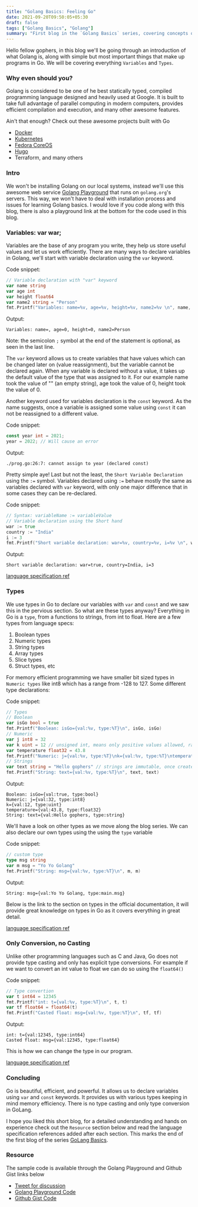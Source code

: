 ```yaml
---
title: "Golang Basics: Feeling Go"
date: 2021-09-20T09:50:05+05:30
draft: false
tags: ["Golang Basics", "Golang"]
summary: "First blog in the `Golang Basics` series, covering concepts of Variables, Values and Types in Golang"
---
```


Hello fellow gophers, in this blog we'll be going through an introduction of what Golang is, along with simple but most important things that make up programs in Go. We will be covering everything `Variables` and `Types`.

### Why even should you?
Golang is considered to be one of he best statically typed, compiled programming language designed and heavily used at Google. It is built to take full advantage of parallel computing in modern computers, provides efficient compilation and execution, and many other awesome features.

Ain't that enough? Check out these awesome projects built with Go
- [Docker](https://github.com/docker/engine)
- [Kubernetes](https://github.com/kubernetes/kubernetes)
- [Fedora CoreOS](https://github.com/orgs/coreos/repositories?language=go)
- [Hugo](https://github.com/gohugoio/hugo)
- Terraform, and many others


### Intro
We won't be installing Golang on our local systems, instead we'll use this awesome web service [Golang Playground](https://play.golang.org/) that runs on `golang.org`'s servers. This way, we won't have to deal with installation process and issues for learning Golang basics. I would love if you code along with this blog, there is also a playground link at the bottom for the code used in this blog.


### Variables: var war;
Variables are the base of any program you write, they help us store useful values and let us work efficiently. There are many ways to declare variables in Golang, we'll start with variable declaration using the `var` keyword.

Code snippet:
```go
// Variable declaration with "var" keyword
var name string
var age int
var height float64
var name2 string = "Person"
fmt.Printf("Variables: name=%v, age=%v, height=%v, name2=%v \n", name, age, height, name2) // don't worry we'll cover use of fmt later in the series
```
Output:
```
Variables: name=, age=0, height=0, name2=Person 
```

Note: the semicolon `;` symbol at the end of the statement is optional, as seen in the last line.

The `var` keyword allows us to create variables that have values which can be changed later on (value reassignment), but the variable cannot be declared again. When any variable is declared without a value, it takes up the default value of the type that was assigned to it. For our example name took the value of "" (an empty string), age took the value of 0, height took the value of 0.

Another keyword used for variables declaration is the `const` keyword. As the name suggests, once a variable is assigned some value using `const` it can not be reassigned to a different value.

Code snippet:
```go
const year int = 2021;
year = 2022; // Will cause an error
```
Output:
```
./prog.go:26:7: cannot assign to year (declared const)
```

Pretty simple aye! Last but not the least, the `Short Variable Declaration` using the `:=` symbol. Variables declared using `:=` behave mostly the same as variables declared with `var` keyword, with only one major difference that in some cases they can be re-declared.

Code snippet:
```go
// Syntax: variableName := variableValue
// Variable declaration using the Short hand
war := true
country := "India"
i := 3
fmt.Printf("Short variable declaration: war=%v, country=%v, i=%v \n", war, country, i)
```
Output:
```
Short variable declaration: war=true, country=India, i=3 
```

[language specification ref](https://golang.org/ref/spec#Variable_declarations)


### Types
We use types in Go to declare our variables with `var` and `const` and we saw this in the pervious section. So what are these types anyway? Everything in Go is a `type`, from a functions to strings, from int to float. Here are a few types from language specs:
1. Boolean types
2. Numeric types
3. String types
4. Array types
5. Slice types
6. Struct types, etc

For memory efficient programming we have smaller bit sized types in `Numeric types` like int8 which has a range from -128 to 127. Some different type declarations:

Code snippet:
```go
// Types
// Boolean
var isGo bool = true
fmt.Printf("Boolean: isGo={val:%v, type:%T}\n", isGo, isGo)
// Numeric
var j int8 = 32
var k uint = 12 // unsigned int, means only positive values allowed, range 0 to 255
var temperature float32 = 43.8
fmt.Printf("Numeric: j={val:%v, type:%T}\nk={val:%v, type:%T}\ntemperature={val:%v, type:%T}\n", j, j, k, k, temperature, temperature)
// Strings
var text string = "Hello gophers" // strings are immutable, once created cannot be changed
fmt.Printf("String: text={val:%v, type:%T}\n", text, text)
```
Output:
```
Boolean: isGo={val:true, type:bool}
Numeric: j={val:32, type:int8}
k={val:12, type:uint}
temperature={val:43.8, type:float32}
String: text={val:Hello gophers, type:string}
```

We'll have a look on other types as we move along the blog series. We can also declare our own types using the using the `type` variable

Code snippet:
```go
// custom type
type msg string
var m msg = "Yo Yo Golang"
fmt.Printf("String: msg={val:%v, type:%T}\n", m, m)
```
Output:
```
String: msg={val:Yo Yo Golang, type:main.msg}
```

Below is the link to the section on types in the official documentation, it will provide great knowledge on types in Go as it covers everything in great detail.

[language specification ref](https://golang.org/ref/spec#Types)


### Only Conversion, no Casting
Unlike other programming languages such as C and Java, Go does not provide type casting and only has explicit type conversions. For example if we want to convert an int value to float we can do so using the `float64()`

Code snippet:
```go
// Type convertion
var t int64 = 12345
fmt.Printf("int: t={val:%v, type:%T}\n", t, t)
var tf float64 = float64(t)
fmt.Printf("Casted float: msg={val:%v, type:%T}\n", tf, tf)
```
Output:
```
int: t={val:12345, type:int64}
Casted float: msg={val:12345, type:float64}
```

This is how we can change the type in our program.

[language specification ref](https://golang.org/ref/spec#Conversions)


### Concluding
Go is beautiful, efficient, and powerful. It allows us to declare variables using `var` and `const` keywords. It provides us with various types keeping in mind memory efficiency. There is no type casting and only type conversion in GoLang.

I hope you liked this short blog, for a detailed understanding and hands on experience check out the `Resource` section below and read the language specification references added after each section. This marks the end of the first blog of the series [GoLang Basics](/blogs/golangbasics/1/).

### Resource
The sample code is available through the Golang Playground and Github Gist links below
- [Tweet for discussion](https://twitter.com/SarthakPranesh/status/1440265795548762115)
- [Golang Playground Code](https://play.golang.org/p/ytproS5E8iW)
- [Github Gist Code](https://gist.github.com/sarthakpranesh/4b8078c50b034364318cbfdcbe50467d)


